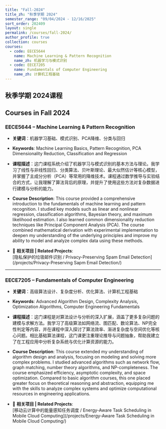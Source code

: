 ```yaml
---
title: "Fall-2024"
title_zh: "秋季学期 2024"
semester_range: "09/04/2024 - 12/16/2025"
sort_order: 202409
layout: single
permalink: /courses/fall-2024/
author_profile: true
collection: courses
courses:
  - code: EECE5644
    name: Machine Learning & Pattern Recognition
    name_zh: 机器学习与模式识别
  - code: EECE7205
    name: Fundamentals of Computer Engineering
    name_zh: 计算机工程基础
---
```


## 秋季学期 2024课程  
## Courses in Fall 2024

### EECE5644 – Machine Learning & Pattern Recognition  
- **关键词**：机器学习基础、模式识别、PCA降维、分类与回归  
- **Keywords**: Machine Learning Basics, Pattern Recognition, PCA Dimensionality Reduction, Classification and Regression  

- **课程描述**：这门课程系统介绍了机器学习与模式识别的基本方法与理论。我学习了线性与非线性回归、分类算法、贝叶斯理论、最大似然估计等核心模型，并掌握了主成分分析（PCA）等常用的降维技术。课程通过数学推导与实验结合的方式，让我理解了算法背后的原理，并提升了使用这些方法对复杂数据进行建模与分析的能力。  
- **Course Description**: This course provided a comprehensive introduction to the fundamentals of machine learning and pattern recognition. I studied key models such as linear and nonlinear regression, classification algorithms, Bayesian theory, and maximum likelihood estimation. I also learned common dimensionality reduction techniques like Principal Component Analysis (PCA). The course combined mathematical derivation with experimental implementation to deepen my understanding of the underlying principles and improve my ability to model and analyze complex data using these methods.

- 🔗 **相关项目 | Related Projects**:  
  [隐私保护的垃圾邮件识别 / Privacy-Preserving Spam Email Detection](/projects/Privacy-Preserving Sapm Email Detection/)
---

### EECE7205 – Fundamentals of Computer Engineering  
- **关键词**：高级算法设计、复杂度分析、优化算法、计算机工程基础  
- **Keywords**: Advanced Algorithm Design, Complexity Analysis, Optimization Algorithms, Computer Engineering Fundamentals  

- **课程描述**：这门课程是对算法设计与分析的深入扩展，涵盖了更多复杂问题的建模与求解方法。我学习了高级算法如网络流、图匹配、数论算法、NP完全性判定等内容，并在课程中深入探讨了算法效率、渐进复杂度与空间优化等核心问题。相比基础算法课程，这门课更注重理论推导与问题抽象，帮助我建立了在工程应用中分析复杂系统与优化计算资源的能力。  
- **Course Description**: This course extended my understanding of algorithm design and analysis, focusing on modeling and solving more complex problems. I studied advanced algorithms such as network flow, graph matching, number theory algorithms, and NP-completeness. The course emphasized efficiency, asymptotic complexity, and space optimization. Compared to basic algorithm courses, this one placed greater focus on theoretical reasoning and abstraction, equipping me with the skills to analyze complex systems and optimize computational resources in engineering applications.

- 🔗 **相关项目 | Related Projects**:  
  [移动云计算中的能量感知任务调度 / Energy-Aware Task Scheduling in Mobile Cloud Computing](/projects/Energy-Aware Task Scheduling in Mobile Cloud Computing/)

